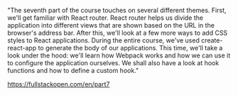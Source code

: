 "The seventh part of the course touches on several different themes. First, we'll get familiar with React router. 
React router helps us divide the application into different views that are shown based on the URL in the browser's address bar. 
After this, we'll look at a few more ways to add CSS styles to React applications. During the entire course, we've used create-react-app to generate the body of our applications. This time, we'll take a look under the hood: we'll learn how Webpack works and how we can use it to configure the application ourselves. We shall also have a look at hook functions and how to define a custom hook."

https://fullstackopen.com/en/part7

